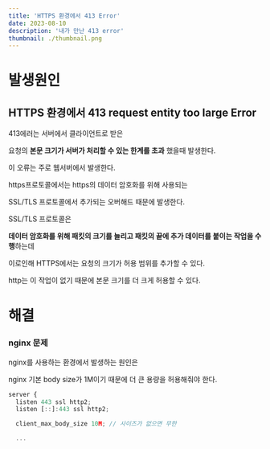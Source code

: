 ```yaml
---
title: 'HTTPS 환경에서 413 Error'
date: 2023-08-10
description: '내가 만난 413 error'
thumbnail: ./thumbnail.png
---
```


# 발생원인

## HTTPS 환경에서 413 request entity too large Error

413에러는 서버에서 클라이언트로 받은

요청의 **본문 크기가 서버가 처리할 수 있는 한계를 초과** 했을때 발생한다.

이 오류는 주로 웹서버에서 발생한다.

https프로토콜에서는 https의 데이터 암호화를 위해 사용되는

SSL/TLS 프로토콜에서 추가되는 오버해드 때문에 발생한다.

SSL/TLS 프로토콜은

**데이터 암호화를 위해 패킷의 크기를 늘리고 패킷의 끝에 추가 데이터를 붙이는 작업을 수행**하는데

이로인해 HTTPS에서는 요청의 크기가 허용 범위를 추가할 수 있다.

http는 이 작업이 없기 때문에 본문 크기를 더 크게 허용할 수 있다.

# 해결

### nginx 문제

nginx를 사용하는 환경에서 발생하는 원인은

nginx 기본 body size가 1M이기 때문에 더 큰 용량을 허용해줘야 한다.

```jsx
server {
  listen 443 ssl http2;
  listen [::]:443 ssl http2;

  client_max_body_size 10M; // 사이즈가 없으면 무한

  ...
```
